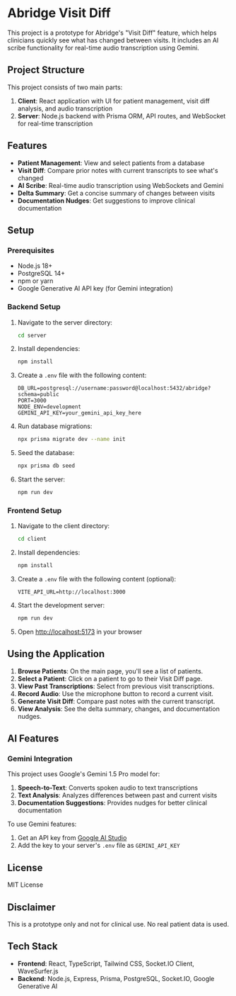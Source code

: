 # Abridge Visit Diff

This project is a prototype for Abridge's "Visit Diff" feature, which helps clinicians quickly see what has changed between visits. It includes an AI scribe functionality for real-time audio transcription using Gemini.

## Project Structure

This project consists of two main parts:

1. **Client**: React application with UI for patient management, visit diff analysis, and audio transcription
2. **Server**: Node.js backend with Prisma ORM, API routes, and WebSocket for real-time transcription

## Features

- **Patient Management**: View and select patients from a database
- **Visit Diff**: Compare prior notes with current transcripts to see what's changed
- **AI Scribe**: Real-time audio transcription using WebSockets and Gemini
- **Delta Summary**: Get a concise summary of changes between visits
- **Documentation Nudges**: Get suggestions to improve clinical documentation

## Setup

### Prerequisites

- Node.js 18+
- PostgreSQL 14+
- npm or yarn
- Google Generative AI API key (for Gemini integration)

### Backend Setup

1. Navigate to the server directory:
   ```bash
   cd server
   ```

2. Install dependencies:
   ```bash
   npm install
   ```

3. Create a `.env` file with the following content:
   ```
   DB_URL=postgresql://username:password@localhost:5432/abridge?schema=public
   PORT=3000
   NODE_ENV=development
   GEMINI_API_KEY=your_gemini_api_key_here
   ```

4. Run database migrations:
   ```bash
   npx prisma migrate dev --name init
   ```

5. Seed the database:
   ```bash
   npx prisma db seed
   ```

6. Start the server:
   ```bash
   npm run dev
   ```

### Frontend Setup

1. Navigate to the client directory:
   ```bash
   cd client
   ```

2. Install dependencies:
   ```bash
   npm install
   ```

3. Create a `.env` file with the following content (optional):
   ```
   VITE_API_URL=http://localhost:3000
   ```

4. Start the development server:
   ```bash
   npm run dev
   ```

5. Open [http://localhost:5173](http://localhost:5173) in your browser

## Using the Application

1. **Browse Patients**: On the main page, you'll see a list of patients.
2. **Select a Patient**: Click on a patient to go to their Visit Diff page.
3. **View Past Transcriptions**: Select from previous visit transcriptions.
4. **Record Audio**: Use the microphone button to record a current visit.
5. **Generate Visit Diff**: Compare past notes with the current transcript.
6. **View Analysis**: See the delta summary, changes, and documentation nudges.

## AI Features

### Gemini Integration

This project uses Google's Gemini 1.5 Pro model for:
1. **Speech-to-Text**: Converts spoken audio to text transcriptions
2. **Text Analysis**: Analyzes differences between past and current visits
3. **Documentation Suggestions**: Provides nudges for better clinical documentation

To use Gemini features:
1. Get an API key from [Google AI Studio](https://ai.google.dev/)
2. Add the key to your server's `.env` file as `GEMINI_API_KEY`

## License

MIT License

## Disclaimer

This is a prototype only and not for clinical use. No real patient data is used.

## Tech Stack

- **Frontend**: React, TypeScript, Tailwind CSS, Socket.IO Client, WaveSurfer.js
- **Backend**: Node.js, Express, Prisma, PostgreSQL, Socket.IO, Google Generative AI
